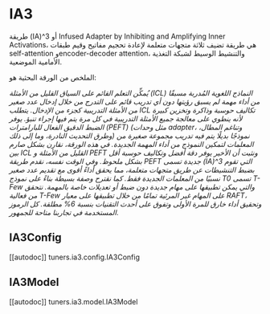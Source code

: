 # IA3

طريقة (IA)^3 أو Infused Adapter by Inhibiting and Amplifying Inner Activations، هي طريقة تضيف ثلاثة متجهات متعلمة لإعادة تحجيم مفاتيح وقيم طبقات self-attention وencoder-decoder attention، والتنشيط الوسيط لشبكة التغذية الأمامية الموضعية.

الملخص من الورقة البحثية هو:

*يُمكِّن التعلم القائم على السياق القليل من الأمثلة (ICL) النماذج اللغوية المُدربة مسبقًا من أداء مهمة لم يسبق رؤيتها دون أي تدريب قائم على التدرج من خلال إدخال عدد صغير من الأمثلة التدريبية كجزء من الإدخال. يتطلب ICL تكاليف حوسبة وذاكرة وتخزين كبيرة لأنه ينطوي على معالجة جميع الأمثلة التدريبية في كل مرة يتم فيها إجراء تنبؤ. يوفر الضبط الدقيق الفعال للبارامترات (PEFT) (مثل وحدات adapter، وتناغم المطال، وطرق التحديث النادرة، وما إلى ذلك) نموذجًا بديلًا يتم فيه تدريب مجموعة صغيرة من المعلمات لتمكين النموذج من أداء المهمة الجديدة. في هذه الورقة، نقارن بشكل صارم بين ICL القليل من الأمثلة و PEFT ونثبت أن الأخير يوفر دقة أفضل وتكاليف حوسبة أقل بشكل ملحوظ. وفي الوقت نفسه، نقدم طريقة PEFT جديدة تسمى (IA)^3 التي تقوم بضبط التنشيطات عن طريق متجهات متعلمة، مما يحقق أداءً أقوى مع تقديم عدد صغير نسبيًا من المعلمات الجديدة فقط. كما نقترح وصفة بسيطة بناءً على نموذج T0 تسمى T-Few والتي يمكن تطبيقها على مهام جديدة دون ضبط أو تعديلات خاصة بالمهمة. نتحقق من فعالية T-Few على المهام غير المرئية تمامًا من خلال تطبيقها على معيار RAFT، وتحقيق أداء خارق للمرة الأولى وتفوق على أحدث التقنيات بنسبة 6% مطلقة. كل الرموز المستخدمة في تجاربنا متاحة للجمهور*.

## IA3Config

[[autodoc]] tuners.ia3.config.IA3Config

## IA3Model

[[autodoc]] tuners.ia3.model.IA3Model